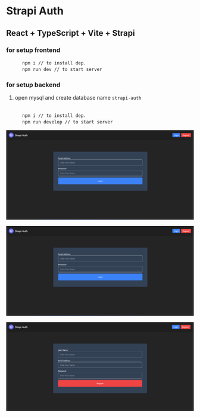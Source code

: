 # Strapi Auth
## React + TypeScript + Vite + Strapi 


### for setup frontend

```bash
      npm i // to install dep.
      npm run dev // to start server 
```



### for setup backend

1. open mysql and create database name `strapi-auth`

```bash

      npm i // to install dep.
      npm run develop // to start server 
```


![alt text](image.png)

![alt text](image-1.png)

![alt text](image-2.png)